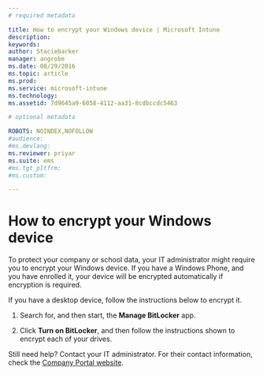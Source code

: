 ```yaml
---
# required metadata

title: How to encrypt your Windows device | Microsoft Intune
description:
keywords:
author: Staciebarker
manager: angrobe
ms.date: 08/29/2016
ms.topic: article
ms.prod:
ms.service: microsoft-intune
ms.technology:
ms.assetid: 7d9645a9-6058-4112-aa31-8cdbccdc5463

# optional metadata

ROBOTS: NOINDEX,NOFOLLOW
#audience:
#ms.devlang:
ms.reviewer: priyar
ms.suite: ems
#ms.tgt_pltfrm:
#ms.custom:

---
```


# How to encrypt your Windows device

To protect your company or school data, your IT administrator might require you to encrypt your Windows device. If you have a Windows Phone, and you have enrolled it, your device will be encrypted automatically if encryption is required.

If you have a desktop device, follow the instructions below to encrypt it.

1.  Search for, and then start, the **Manage BitLocker** app.

2.  Click **Turn on BitLocker**, and then follow the instructions shown to encrypt each of your drives.

Still need help? Contact your IT administrator. For their contact information, check the [Company Portal website](http://portal.manage.microsoft.com).
